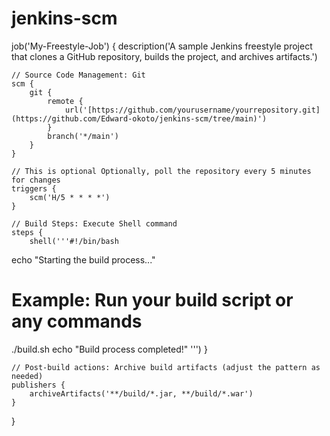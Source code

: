 # jenkins-scm

job('My-Freestyle-Job') {
    description('A sample Jenkins freestyle project that clones a GitHub repository, builds the project, and archives artifacts.')

    // Source Code Management: Git
    scm {
        git {
            remote {
                url('[https://github.com/yourusername/yourrepository.git](https://github.com/Edward-okoto/jenkins-scm/tree/main)')
            }
            branch('*/main')
        }
    }
    
    // This is optional Optionally, poll the repository every 5 minutes for changes
    triggers {
        scm('H/5 * * * *')
    }
    
    // Build Steps: Execute Shell command
    steps {
        shell('''#!/bin/bash
echo "Starting the build process..."
# Example: Run your build script or any commands
./build.sh
echo "Build process completed!"
''')
    }
    
    // Post-build actions: Archive build artifacts (adjust the pattern as needed)
    publishers {
        archiveArtifacts('**/build/*.jar, **/build/*.war')
    }
}
